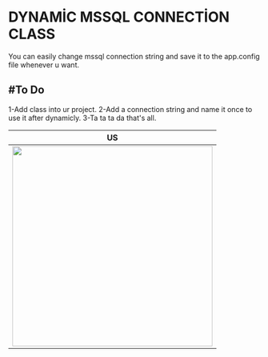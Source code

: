 # DYNAMİC MSSQL CONNECTİON CLASS
You can easily change mssql connection string and save it to the app.config file whenever u want.

#To Do
------------
1-Add class into ur project.
2-Add a connection string and name it once to use it after dynamicly.
3-Ta ta ta da that's all.



 US     |
-------------------------|
<img src="https://i.hizliresim.com/4G0dpY.png" width="400"> | 


